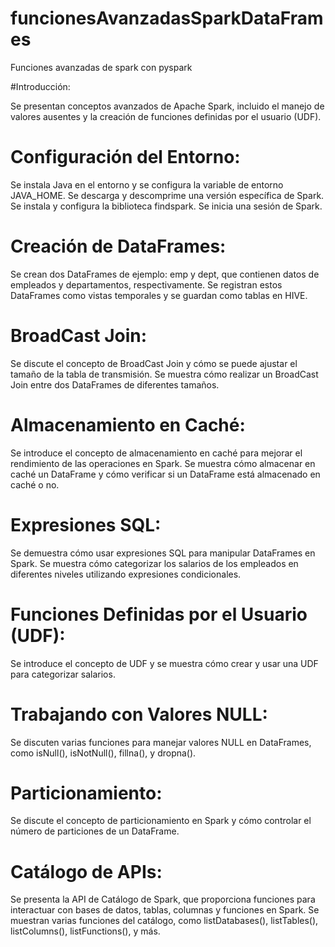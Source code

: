 # funcionesAvanzadasSparkDataFrames
Funciones avanzadas de spark con pyspark

#Introducción:

Se presentan conceptos avanzados de Apache Spark, incluido el manejo de valores ausentes y la creación de funciones definidas por el usuario (UDF).
# Configuración del Entorno:

Se instala Java en el entorno y se configura la variable de entorno JAVA_HOME.
Se descarga y descomprime una versión específica de Spark.
Se instala y configura la biblioteca findspark.
Se inicia una sesión de Spark.
# Creación de DataFrames:

Se crean dos DataFrames de ejemplo: emp y dept, que contienen datos de empleados y departamentos, respectivamente.
Se registran estos DataFrames como vistas temporales y se guardan como tablas en HIVE.
# BroadCast Join:

Se discute el concepto de BroadCast Join y cómo se puede ajustar el tamaño de la tabla de transmisión.
Se muestra cómo realizar un BroadCast Join entre dos DataFrames de diferentes tamaños.
# Almacenamiento en Caché:

Se introduce el concepto de almacenamiento en caché para mejorar el rendimiento de las operaciones en Spark.
Se muestra cómo almacenar en caché un DataFrame y cómo verificar si un DataFrame está almacenado en caché o no.
# Expresiones SQL:

Se demuestra cómo usar expresiones SQL para manipular DataFrames en Spark.
Se muestra cómo categorizar los salarios de los empleados en diferentes niveles utilizando expresiones condicionales.
# Funciones Definidas por el Usuario (UDF):

Se introduce el concepto de UDF y se muestra cómo crear y usar una UDF para categorizar salarios.
# Trabajando con Valores NULL:

Se discuten varias funciones para manejar valores NULL en DataFrames, como isNull(), isNotNull(), fillna(), y dropna().
# Particionamiento:

Se discute el concepto de particionamiento en Spark y cómo controlar el número de particiones de un DataFrame.
# Catálogo de APIs:

Se presenta la API de Catálogo de Spark, que proporciona funciones para interactuar con bases de datos, tablas, columnas y funciones en Spark.
Se muestran varias funciones del catálogo, como listDatabases(), listTables(), listColumns(), listFunctions(), y más.
